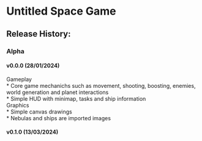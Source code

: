 # Untitled Space Game
## Release History:
### Alpha
#### v0.0.0 (28/01/2024)  
  Gameplay  
      * Core game mechanichs such as movement, shooting, boosting, enemies, world generation and planet interactions  
      * Simple HUD with minimap, tasks and ship information  
  Graphics  
      * Simple canvas drawings  
      * Nebulas and ships are imported images  
  
#### v0.1.0 (13/03/2024)  

